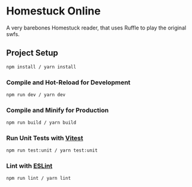 # Homestuck Online

A very barebones Homestuck reader, that uses Ruffle to play the original swfs.

## Project Setup

```sh
npm install / yarn install
```

### Compile and Hot-Reload for Development

```sh
npm run dev / yarn dev
```

### Compile and Minify for Production

```sh
npm run build / yarn build
```

### Run Unit Tests with [Vitest](https://vitest.dev/)

```sh
npm run test:unit / yarn test:unit
```

### Lint with [ESLint](https://eslint.org/)

```sh
npm run lint / yarn lint
```
